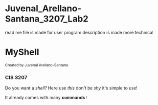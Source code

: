 # Juvenal_Arellano-Santana_3207_Lab2

read me file is made for user
program description is made more technical

<h1>MyShell</h1>
<sub> Created by Juvenal Arellano-Santana </sub>
<h3>CIS 3207 </h3>

<p>
Do you want a <i>shell?</i>
Here use <i> this</i> don't be <i>shy</i> it's simple to use!
</p>

<p>It already comes with many <b>commands</b> !</p>
